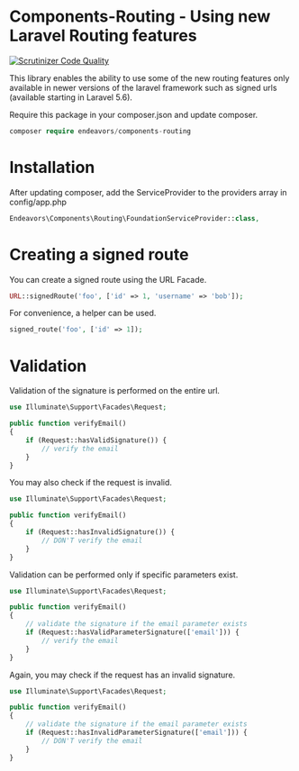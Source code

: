 # Components-Routing - Using new Laravel Routing features

[![Scrutinizer Code Quality](https://scrutinizer-ci.com/g/hendeavors/components-routing/badges/quality-score.png?b=master)](https://scrutinizer-ci.com/g/hendeavors/components-routing/?branch=master)

This library enables the ability to use some of the new routing features only available in newer versions of the laravel framework such as signed urls (available starting in Laravel 5.6).

Require this package in your composer.json and update composer.

```php
composer require endeavors/components-routing
```

# Installation

After updating composer, add the ServiceProvider to the providers array in config/app.php

```php
Endeavors\Components\Routing\FoundationServiceProvider::class,
```

# Creating a signed route

You can create a signed route using the URL Facade.

```php
URL::signedRoute('foo', ['id' => 1, 'username' => 'bob']);
```

For convenience, a helper can be used.

```php
signed_route('foo', ['id' => 1]);
```

# Validation

Validation of the signature is performed on the entire url.

```php
use Illuminate\Support\Facades\Request;

public function verifyEmail()
{
    if (Request::hasValidSignature()) {
        // verify the email
    }
}
```

You may also check if the request is invalid.

```php
use Illuminate\Support\Facades\Request;

public function verifyEmail()
{
    if (Request::hasInvalidSignature()) {
        // DON'T verify the email
    }
}
```

Validation can be performed only if specific parameters exist.

```php
use Illuminate\Support\Facades\Request;

public function verifyEmail()
{
    // validate the signature if the email parameter exists
    if (Request::hasValidParameterSignature(['email'])) {
        // verify the email
    }
}
```

Again, you may check if the request has an invalid signature.

```php
use Illuminate\Support\Facades\Request;

public function verifyEmail()
{
    // validate the signature if the email parameter exists
    if (Request::hasInvalidParameterSignature(['email'])) {
        // DON'T verify the email
    }
}
```
